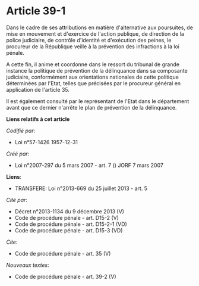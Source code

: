 # Article 39-1

Dans le cadre de ses attributions en matière d'alternative aux poursuites, de mise en mouvement et d'exercice de l'action
publique, de direction de la police judiciaire, de contrôle d'identité et d'exécution des peines, le procureur de la
République veille à la prévention des infractions à la loi pénale.

A cette fin, il anime et coordonne dans le ressort du tribunal de grande instance la politique de prévention de la
délinquance dans sa composante judiciaire, conformément aux orientations nationales de cette politique déterminées par
l'Etat, telles que précisées par le procureur général en application de l'article 35. 

Il est également consulté par le représentant de l'Etat dans le département avant que ce dernier n'arrête le plan de
prévention de la délinquance.

**Liens relatifs à cet article**

_Codifié par_:

  - Loi n°57-1426 1957-12-31

_Créé par_:

  - Loi n°2007-297 du 5 mars 2007 - art. 7 () JORF 7 mars 2007

**Liens**:

  - TRANSFERE: Loi n°2013-669 du 25 juillet 2013 - art. 5

_Cité par_:

  - Décret n°2013-1134 du 9 décembre 2013 (V)
  - Code de procédure pénale - art. D15-2 (V)
  - Code de procédure pénale - art. D15-2-1 (VD)
  - Code de procédure pénale - art. D15-3 (VD)

_Cite_:

  - Code de procédure pénale - art. 35 (V)

_Nouveaux textes_:

  - Code de procédure pénale - art. 39-2 (V)
